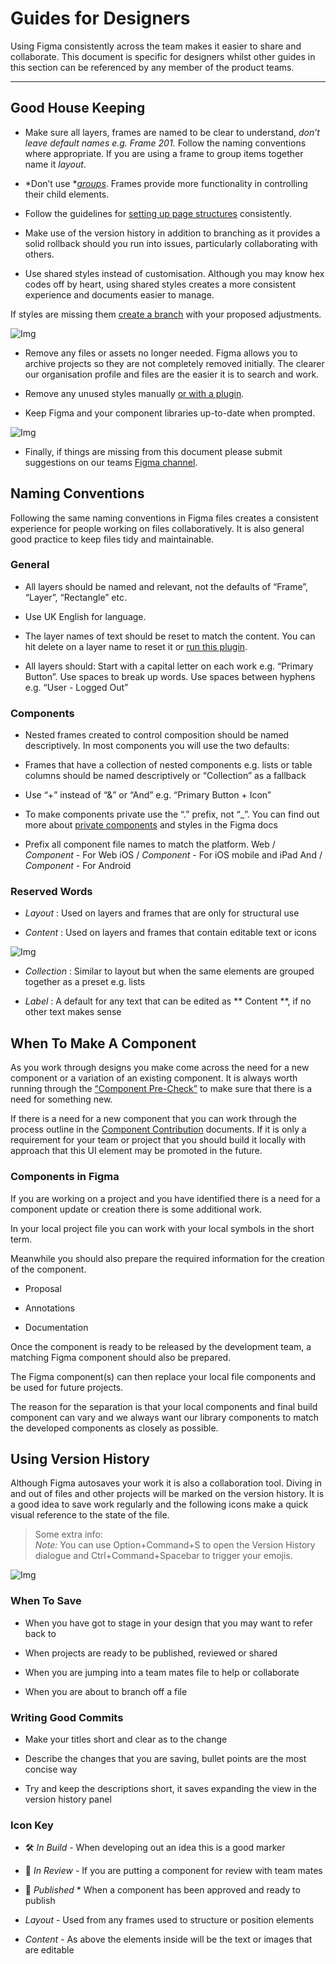 
# Guides for Designers

Using Figma consistently across the team makes it easier to share and collaborate. This document is specific for designers whilst other guides in this section can be referenced by any member of the product teams.

---

## Good House Keeping

- Make sure all layers, frames are named to be clear to understand, *don’t leave default names e.g. Frame 201.* Follow the naming conventions where appropriate. If you are using a frame to group items together name it *layout*.

- *Don’t use *[*groups*](https://www.figma.com/best-practices/groups-versus-frames/#groups). Frames provide more functionality in controlling their child elements.

- Follow the guidelines for [setting up page structures]() consistently.

- Make use of the version history in addition to branching as it provides a solid rollback should you run into issues, particularly collaborating with others.

- Use shared styles instead of customisation. Although you may know hex codes off by heart, using shared styles creates a more consistent experience and documents easier to manage.

If styles are missing them [create a branch](https://help.figma.com/hc/en-us/articles/360063144053-Create-branches-and-merge-changes#Create_a_branch) with your proposed adjustments.

![Img](https://studio-assets.supernova.io/design-systems/16150/59aa257d-53fc-4f08-a3f9-1b1dbd4160e7.png?Expires=1980201600&Policy=eyJTdGF0ZW1lbnQiOlt7IlJlc291cmNlIjoiaHR0cHM6Ly9zdHVkaW8tYXNzZXRzLnN1cGVybm92YS5pby9kZXNpZ24tc3lzdGVtcy8xNjE1MC81OWFhMjU3ZC01M2ZjLTRmMDgtYTNmOS0xYjFkYmQ0MTYwZTcucG5nIiwiQ29uZGl0aW9uIjp7IkRhdGVMZXNzVGhhbiI6eyJBV1M6RXBvY2hUaW1lIjoxOTgwMjAxNjAwfX19XX0_&Signature=RNsZGA86MCy9rURYLOLD6NEmpwEvHiZfE3IIuVRwDJJi5nqIuyq1zGL8JYqOCegQqinhewL-Ld-~5RMsTI~8vtWaMDZT9zXCA1VERl0oZSWCdEKr2~tvwM2O-bIh~65Nckla2R7CWcaGKEmwK1rDSkV5U7tBpjbfizJrqwccDw5nEKJwseNnDTDUBgtMbSk1V58nojO5yD09inmKSkzIDj4aKo9NLdBQXSB02OK2R26N-tWNuOLw2oJvfYXvtc7WgVs65tPhkaGRiBW4UV0EnQqkORvo53rBAo7p5wlAHmSAckmOrZk5q92eEz9n83CWSOi5BGyy6A4o9TgYmwQ7CQ__&Key-Pair-Id=APKAJGK34LCCAUR7N6LA)

- Remove any files or assets no longer needed. Figma allows you to archive projects so they are not completely removed initially. The clearer our organisation profile and files are the easier it is to search and work.

- Remove any unused styles manually [or with a plugin](https://www.figma.com/community/plugin/1052937551486129898/Unused-Styles-Remover).

- Keep Figma and your component libraries up-to-date when prompted.

![Img](https://studio-assets.supernova.io/design-systems/16150/cc22c11e-6e8d-4c57-a21d-8501c43a66f4.png?Expires=1980201600&Policy=eyJTdGF0ZW1lbnQiOlt7IlJlc291cmNlIjoiaHR0cHM6Ly9zdHVkaW8tYXNzZXRzLnN1cGVybm92YS5pby9kZXNpZ24tc3lzdGVtcy8xNjE1MC9jYzIyYzExZS02ZThkLTRjNTctYTIxZC04NTAxYzQzYTY2ZjQucG5nIiwiQ29uZGl0aW9uIjp7IkRhdGVMZXNzVGhhbiI6eyJBV1M6RXBvY2hUaW1lIjoxOTgwMjAxNjAwfX19XX0_&Signature=ax6DoxXdLw1o4EWuMqu2Z~xCD-~P6b2RoOltApqEM-RuUpw8Jk-ym-ceh7f2P1j4Y0e1QwiPJ~Lf1zDPgZ4pZEZP19HPBRLwZQtTE2AsRAyzv9OPqa~c0ZttyflCgV1WkQv29J5NN5k8WzEopr22JUn9RY~NcdXsUebmF7Sq8YBh8L7c942wpa62V8Y-GwRUQnOzqcm2BplfcCakl6R6uUjbexdOkRk3CeCF0p-4cM1sGrktSDTDKfCNWgHi1F27YZ2BlAdE2hh-9dZRjcLYOoGStfU0jtcCyvNScDCeTXxwPz03dQToXTZretSNpsqABZbMD0mHFuwrnuRM4OtOKA__&Key-Pair-Id=APKAJGK34LCCAUR7N6LA)

- Finally, if things are missing from this document please submit suggestions on our teams [Figma channel](https://phoenixgroupplc.slack.com/archives/C03886X1YJ1).

## Naming Conventions

Following the same naming conventions in Figma files creates a consistent experience for people working on files collaboratively. It is also general good practice to keep files tidy and maintainable.

### General

- All layers should be named and relevant, not the defaults of “Frame”, “Layer”, “Rectangle” etc.

- Use UK English for language.

- The layer names of text should be reset to match the content. You can hit delete on a layer name to reset it or [run this plugin](https://www.notion.so/Plugin-Recommendations-479305644ade456aa93246b4fbddcfc8).

- All layers should:
Start with a capital letter on each work e.g. “Primary Button”.
Use spaces to break up words.
Use spaces between hyphens e.g. “User - Logged Out”

### Components

- Nested frames created to control composition should be named descriptively. In most components you will use the two defaults:

- Frames that have a collection of nested components e.g. lists or table columns should be named descriptively or “Collection” as a fallback

- Use “+” instead of “&” or “And” e.g. “Primary Button + Icon”

- To make components private use the “.” prefix, not “_”. You can find out more about [private components](https://help.figma.com/hc/en-us/articles/360025508373-Publish-styles-and-components#private) and styles in the Figma docs

- Prefix all component file names to match the platform.
Web / *Component* - For Web
iOS / *Component* - For iOS mobile and iPad
And / *Component* - For Android

### Reserved Words

- *Layout* : Used on layers and frames that are only for structural use

- *Content* : Used on layers and frames that contain editable text or icons

![Img](https://studio-assets.supernova.io/design-systems/16150/0dbb5f6b-a347-4766-9ffb-2e50156d48d6.png?Expires=1980201600&Policy=eyJTdGF0ZW1lbnQiOlt7IlJlc291cmNlIjoiaHR0cHM6Ly9zdHVkaW8tYXNzZXRzLnN1cGVybm92YS5pby9kZXNpZ24tc3lzdGVtcy8xNjE1MC8wZGJiNWY2Yi1hMzQ3LTQ3NjYtOWZmYi0yZTUwMTU2ZDQ4ZDYucG5nIiwiQ29uZGl0aW9uIjp7IkRhdGVMZXNzVGhhbiI6eyJBV1M6RXBvY2hUaW1lIjoxOTgwMjAxNjAwfX19XX0_&Signature=O~mAzEM1ngOiJ0RhsLSRMxQxcy0cIclcV3H8YVU02rtBhzSzw98INKDubFo95pfS1HI4KDari1aIKFEO4yb0jvd382TJRTjEd5XSwMvCF6CDwGOw9P4rdEP1dp4Qds3mrm1t0ubt9eBS2BBbtImrvlxBLUFy-3uFXaxs3MSRepiVvSa4OFTtXiHpyvVndJtl2zb7sS7w51GKy6fsV3NTqCHZEuQ~BtztCz76D9tgcF2G6gymWBJoRzEW-RqrQ5tJqPyZf~nSaudbdjjJC35kzlI-d4sr4Ir7zRZK1F-Xg0uI~maCY7Glxzc8xFFms2c1yYit5xMFO~54bbIfL-Ij1w__&Key-Pair-Id=APKAJGK34LCCAUR7N6LA)

- *Collection* : Similar to layout but when the same elements are grouped together as a preset e.g. lists

- *Label* : A default for any text that can be edited as ** Content **, if no other text makes sense

## When To Make A Component

As you work through designs you make come across the need for a new component or a variation of an existing component. It is always worth running through the [“Component Pre-Check”](https://www.notion.so/Component-Contribution-c03e1cc6ee9f4fb7af1eabcafcd6856c) to make sure that there is a need for something new.

If there is a need for a new component that you can work through the process outline in the [Component Contribution](https://www.notion.so/Component-Contribution-c03e1cc6ee9f4fb7af1eabcafcd6856c) documents. If it is only a requirement for your team or project that you should build it locally with approach that this UI element may be promoted in the future.

### Components in Figma

If you are working on a project and you have identified there is a need for a component update or creation there is some additional work.

In your local project file you can work with your local symbols in the short term.

Meanwhile you should also prepare the required information for the creation of the component.

- Proposal

- Annotations

- Documentation

Once the component is ready to be released by the development team, a matching Figma component should also be prepared.

The Figma component(s) can then replace your local file components and be used for future projects.

The reason for the separation is that your local components and final build component can vary and we always want our library components to match the developed components as closely as possible.

## Using Version History

Although Figma autosaves your work it is also a collaboration tool. Diving in and out of files and other projects will be marked on the version history. It is a good idea to save work regularly and the following icons make a quick visual reference to the state of the file.

> Some extra info:  
> *Note:* You can use Option+Command+S to open the Version History dialogue and Ctrl+Command+Spacebar to trigger your emojis.

![Img](https://studio-assets.supernova.io/design-systems/16150/3405d20a-38bc-418c-ba11-3a84af2ebdc0.png?Expires=1980201600&Policy=eyJTdGF0ZW1lbnQiOlt7IlJlc291cmNlIjoiaHR0cHM6Ly9zdHVkaW8tYXNzZXRzLnN1cGVybm92YS5pby9kZXNpZ24tc3lzdGVtcy8xNjE1MC8zNDA1ZDIwYS0zOGJjLTQxOGMtYmExMS0zYTg0YWYyZWJkYzAucG5nIiwiQ29uZGl0aW9uIjp7IkRhdGVMZXNzVGhhbiI6eyJBV1M6RXBvY2hUaW1lIjoxOTgwMjAxNjAwfX19XX0_&Signature=QG8~O6IrFCOBWqOzp14YwO1M6MlRzt0mx8Or9sWqr1VKzUEhZjdDOfX03dmFrkNOQgEQN6b-ldFhUUYU1dllBkpTx6SIOcPt1eZMCPUJPIJybhErOxVXvotMTlgaOEFQXY2boiThzm9uMics3hU8SlND0UhZZlecxIK6Lpg5jFUUyl9cbiCfuBdUexK6EoNfFFCZKyFviYw-zbNu6FrkIGfNbbPVfEarIdrzCRbfexxLXHj9Cq7v0HlMK85bjk8UlycugUREzOqsaCXeeEfPxN57NuVK8EZicUhjIbgygS7fUUSBrrondEH8QEzj2tQX1rWH~dBhKESkXO~9On28hw__&Key-Pair-Id=APKAJGK34LCCAUR7N6LA)

### When To Save

- When you have got to stage in your design that you may want to refer back to

- When projects are ready to be published, reviewed or shared

- When you are jumping into a team mates file to help or collaborate

- When you are about to branch off a file

### Writing Good Commits

- Make your titles short and clear as to the change

- Describe the changes that you are saving, bullet points are the most concise way

- Try and keep the descriptions short, it saves expanding the view in the version history panel

### Icon Key

- 🛠 *In Build* - When developing out an idea this is a good marker

- 🚦 *In Review -* If you are putting a component for review with team mates

- 💾 *Published* * When a component has been approved and ready to publish

- *Layout* - Used from any frames used to structure or position elements

- *Content* - As above the elements inside will be the text or images that are editable